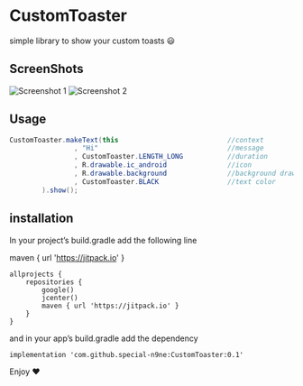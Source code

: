 # CustomToaster
simple library to show your custom toasts :smiley:

## ScreenShots

![Screenshot 1](https://github.com/amirhossein-bigdeli/CustomToaster/blob/master/Screenshot1.png)
![Screenshot 2](https://github.com/amirhossein-bigdeli/CustomToaster/blob/master/Screenshot2.png)

## Usage 

```java
CustomToaster.makeText(this                           //context
                , "Hi"                                //message
                , CustomToaster.LENGTH_LONG           //duration
                , R.drawable.ic_android               //icon
                , R.drawable.background               //background drawable
                , CustomToaster.BLACK                 //text color 
        ).show();
```
## installation

In your project’s build.gradle add the following line

maven { url 'https://jitpack.io' }

```
allprojects {
    repositories {
        google()
        jcenter()
        maven { url 'https://jitpack.io' }
    }
}
```
and in your app’s build.gradle add the dependency
```
implementation 'com.github.special-n9ne:CustomToaster:0.1'
```
Enjoy :heart:
